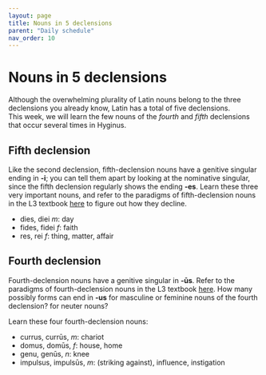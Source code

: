 ```yaml
---
layout: page
title: Nouns in 5 declensions
parent: "Daily schedule"
nav_order: 10
---
```


# Nouns in 5 declensions


Although the overwhelming plurality of Latin nouns belong to the three declensions you already know, Latin has a total of five declensions.  
This week, we will learn the few nouns of the *fourth* and *fifth* declensions that occur several times in Hyginus.



## Fifth declension



Like the second declension, fifth-declension nouns have a genitive singular ending in **-i**;  you can tell them apart by looking at the nominative singular, since the fifth declension regularly shows the ending **-es**.  Learn  these three very important nouns, and 
refer to the paradigms of fifth-declension nouns in the L3 textbook [here](https://lingualatina.github.io/textbook/reference/nouns-paradigms/#fifth-declension-masculinefeminine) to figure out how they decline.

- dies, diei *m*: day
- fides, fidei *f*: faith
- res, rei *f*: thing, matter, affair


## Fourth declension

Fourth-declension nouns have a genitive singular in **-ūs**.  Refer to the paradigms of fourth-declension nouns in the L3 textbook [here](https://lingualatina.github.io/textbook/reference/nouns-paradigms/#fourth-declension-masculinefeminine).  How many possibly forms can end in **-us** for masculine or feminine nouns of the fourth declension?  for neuter nouns?

Learn these four fourth-declension nouns:

- currus, currūs, *m*: chariot
- domus, domūs, *f*: house, home
- genu, genūs, *n*: knee
- impulsus, impulsūs, *m*: (striking against), influence, instigation
